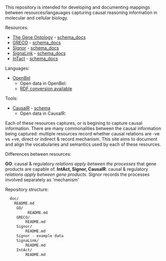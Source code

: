 This repository is intended for developing and documenting mappings
between resources/langauages capturing causal reasoning information in molecular
and cellular biology.

Resources:
  * [The Gene Ontology](http://geneontology.org) - [schema_docs](doc/GO)
  * [GRECO](http://www.thegreco.org)  - [schema_docs](doc/GRECO)
  * [Signor](http://signor.uniroma2.it/)  - [schema_docs](doc/Signor)
  * [SignaLink](http://signalink.org/)  - [schema_docs](doc/SignaLink)
  * [InTact](http://www.ebi.ac.uk/intact/)  - [schema_docs](doc/InTact)
 
Languages:
  * [OpenBel](http://wiki.openbel.org/display/BLD/Statement+Examples+-+Causal)
    * Open data in OpenBel: 
    * [RDF conversion available](http://wiki.openbel.org/display/BEL2RDF/BEL+to+RDF+Home)
    
Tools:
  * [CausalR]()  - [schema]()
     * Open data in CausalR:

Each of these resources captures, or is begining to capture causal information.  There are many commonalities between the causal information being captured: multiple resources record whether causal relations are -ve vs +ve, direct or indirect & record mechanism.
 This site aims to document and align the vocabularies and semantics used by each of these resources.
 
Differences between resources:

**GO**: causal & regulatory *relations apply between the processes* that gene products are capable of.
**IntAct, Signor, CausalR**: causal & regulatory *relations apply between gene products*.  Signor records the processes involved separately as 'mechanism'
  
 Repository structure:

~~~~~~~~~.sh  
  doc/
    README.md
     GO/
          README.md
     GRECO/
         README.md
     Signor/
         README.md
	 Signor - example data
     SignaLink/
         README.md
     IntAct/
         README.md
~~~~~~~~~~~~
  

